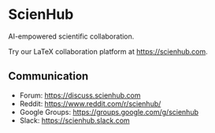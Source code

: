 # ScienHub
AI-empowered scientific collaboration.

Try our LaTeX collaboration platform at <https://scienhub.com>.

## Communication
* Forum: <https://discuss.scienhub.com>
* Reddit: <https://www.reddit.com/r/scienhub/>
* Google Groups: <https://groups.google.com/g/scienhub>
* Slack: <https://scienhub.slack.com>

